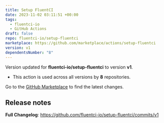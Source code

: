 ```yaml
---
title: Setup FluentCI
date: 2023-11-02 03:11:51 +00:00
tags:
  - fluentci-io
  - GitHub Actions
draft: false
repo: fluentci-io/setup-fluentci
marketplace: https://github.com/marketplace/actions/setup-fluentci
version: v1
dependentsNumber: "8"
---
```



Version updated for **fluentci-io/setup-fluentci** to version **v1**.
- This action is used across all versions by **8** repositories.

Go to the [GitHub Marketplace](https://github.com/marketplace/actions/setup-fluentci) to find the latest changes.

## Release notes

**Full Changelog**: https://github.com/fluentci-io/setup-fluentci/commits/v1
